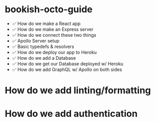 # bookish-octo-guide

- ✅ How do we make a React app
- ✅ How do we make an Express server
- ✅ How do we connect these two things
- ✅ Apollo Server setup
- ✅ Basic typedefs & resolvers
- ✅ How do we deploy our app to Heroku
- ✅ How do we add a Database
- ✅ How do we get our Database deployed w/ Heroku
- ✅ How do we add GraphQL w/ Apollo on both sides

# How do we add linting/formatting

# How do we add authentication
